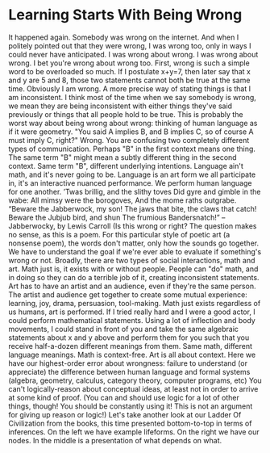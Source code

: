 # Learning Starts With Being Wrong

It happened again. Somebody was wrong on the internet. And when I politely pointed out that they were wrong, I was wrong too, only in ways I could never have anticipated. I was wrong about wrong.
I was wrong about wrong. I bet you're wrong about wrong too.
First, wrong is such a simple word to be overloaded so much.
If I postulate x+y=7, then later say that x and y are 5 and 8, those two statements cannot both be true at the same time. Obviously I am wrong. A more precise way of stating things is that I am inconsistent. I think most of the time when we say somebody is wrong, we mean they are being inconsistent with either things they've said previously or things that all people hold to be true.
This is probably the worst way about being wrong about wrong: thinking of human language as if it were geometry. "You said A implies B, and B implies C, so of course A must imply C, right?"
Wrong.  You are confusing two completely different types of communication.
Perhaps "B" in the first context means one thing. The same term "B" might mean a subtly different thing in the second context. Same term "B", different underlying intentions. Language ain't math, and it's never going to be. Language is an art form we all participate in, it's an interactive nuanced performance. We perform human language for one another.
’Twas brillig, and the slithy toves       Did gyre and gimble in the wabe: All mimsy were the borogoves,       And the mome raths outgrabe. “Beware the Jabberwock, my son!       The jaws that bite, the claws that catch! Beware the Jubjub bird, and shun       The frumious Bandersnatch!” – Jabberwocky, by Lewis Carroll
(Is this wrong or right? The question makes no sense, as this is a poem. For this particular style of poetic art (a nonsense poem), the words don't matter, only how the sounds go together.
We have to understand the goal if we're ever able to evaluate if something's wrong or not. Broadly, there are two types of social interactions, math and art.
Math just is, it exists with or without people. People can "do" math, and in doing so they can do a terrible job of it, creating inconsistent statements.
Art has to have an artist and an audience, even if they're the same person. The artist and audience get together to create some mutual experience: learning, joy, drama, persuasion, tool-making. Math just exists regardless of us humans, art is performed.
If I tried really hard and I were a good actor, I could perform mathematical statements. Using a lot of inflection and body movements, I could stand in front of you and take the same algebraic statements about x and y above and perform them for you such that you receive half-a-dozen different meanings from them. Same math, different language meanings. Math is context-free. Art is all about context.
Here we have our highest-order error about wrongness: failure to understand (or appreciate) the difference between human language and formal systems (algebra, geometry, calculus, category theory, computer programs, etc) You can't logically-reason about conceptual ideas, at least not in order to arrive at some kind of proof. (You can and should use logic for a lot of other things, though! You should be constantly using it! This is not an argument for giving up reason or logic!)
Let's take another look at our Ladder Of Civilization from the books, this time presented bottom-to-top in terms of inferences. On the left we have example lifeforms. On the right we have our nodes. In the middle is a presentation of what depends on what.
